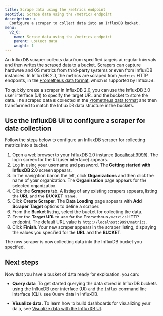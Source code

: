 ```yaml
---
title: Scrape data using the /metrics endpoint
seotitle: Scrape data using the /metrics endpoint
description: >
  Configure a scraper to collect data into an InfluxDB bucket.
menu:
  v2_0:
    name: Scrape data using the /metrics endpoint
    parent: Collect data
    weight: 1
---
```


An InfluxDB scraper collects data from specified targets at regular intervals and then writes the scraped data to a bucket. Scrapers can capture hardware and OS metrics from third-party systems or even from InfluxDB instances. In InfluxDB 2.0, the metrics are scraped from
`/metrics` HTTP endpoints, in the [Prometheus data format](https://prometheus.io/docs/instrumenting/exposition_formats/), which is supported by InfluxDB.

To quickly create a scraper in InfluxDB 2.0, you can use the InfluxDB 2.0 user interface (UI) to specify the target URL and the bucket to store the data. The scraped data is collected in the [Prometheus data format](https://prometheus.io/docs/instrumenting/exposition_formats/) and then transformed to match the InfluxDB data structure in the buckets.

## Use the InfluxDB UI to configure a scraper for data collection

Follow the steps below to configure an InfluxDB scraper for collecting metrics into a bucket.

1. Open a web browser to your InfluxDB 2.0 instance
   ([localhost:9999](http://localhost:9999)). The login screen for the UI (user interface) appears.
2. Log in using your username and password. The **Getting started with   InfluxDB 2.0** screen appears.
3. In the navigation bar on the left, click **Organizations** and then click the name of your organization. The **Organization** page appears for the selected organization.
4. Click the **Scrapers** tab. A listing of any existing scrapers appears, listing the **URL** and the **BUCKET** name.
5. Click **Create Scraper**. The **Data Loading** page appears with **Add Scraper Target** options to define a scraper.
6. From the **Bucket** listing, select the bucket for collecting the data.
7. Enter the **Target URL** to use for the Prometheus `/metrics` HTTP endpoint. The default URL value is `http://localhost:9999/metrics`.
8. Click **Finish**. Your new scraper appears in the scraper listing, displaying the values you specified for the **URL** and the **BUCKET**.

The new scraper is now collecting data into the InfluxDB bucket you specified.

## Next steps

Now that you have a bucket of data ready for exploration, you can:

* **Query data.** To get started querying the data stored in InfluxDB buckets using the InfluxDB user interface (UI) and the `influx` command line interface (CLI), see [Query data in InfluxDB](/v2.0/query-data).

* **Visualize data.** To learn how to build dashboards for visualizing your data, see [Visualize data with the InfluxDB UI](/v2.0/visualize-data).
